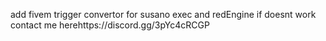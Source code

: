 add fivem trigger convertor for susano exec and redEngine if doesnt work contact me herehttps://discord.gg/3pYc4cRCGP
